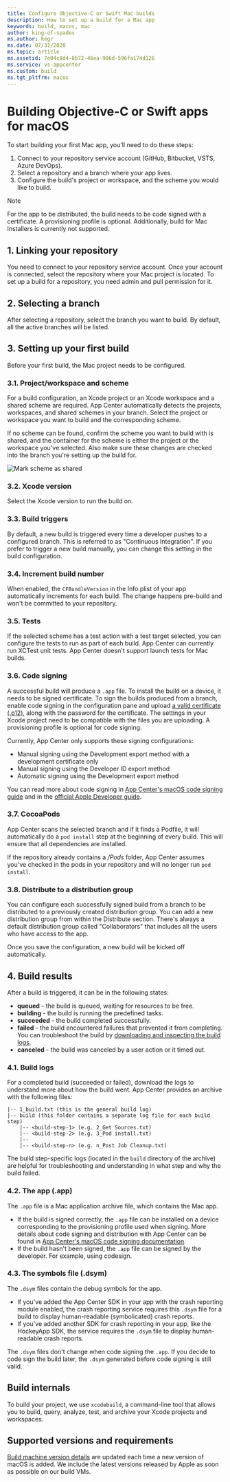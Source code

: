 ```yaml
---
title: Configure Objective-C or Swift Mac builds
description: How to set up a build for a Mac app
keywords: build, macos, mac
author: king-of-spades
ms.author: kegr
ms.date: 07/31/2020
ms.topic: article
ms.assetid: 7e04c8d4-8b72-46ea-906d-596fa174d126
ms.service: vs-appcenter
ms.custom: build
ms.tgt_pltfrm: macos
---
```


# Building Objective-C or Swift apps for macOS
To start building your first Mac app, you'll need to do these steps:

1. Connect to your repository service account (GitHub, Bitbucket, VSTS, Azure DevOps).
2. Select a repository and a branch where your app lives.
3. Configure the build's project or workspace, and the scheme you would like to build.

> [!NOTE]
> For the app to be distributed, the build needs to be code signed with a certificate. A provisioning profile is optional.  Additionally, build for Mac Installers is currently not supported.

## 1. Linking your repository
You need to connect to your repository service account. Once your account is connected, select the repository where your Mac project is located. To set up a build for a repository, you need admin and pull permission for it.

## 2. Selecting a branch
After selecting a repository, select the branch you want to build. By default, all the active branches will be listed.

## 3. Setting up your first build
Before your first build, the Mac project needs to be configured.

### 3.1. Project/workspace and scheme
For a build configuration, an Xcode project or an Xcode workspace and a shared scheme are required. App Center automatically detects the projects, workspaces, and shared schemes in your branch. Select the project or workspace you want to build and the corresponding scheme.

If no scheme can be found, confirm the scheme you want to build with is shared, and the container for the scheme is either the project or the workspace you've selected. Also make sure these changes are checked into the branch you're setting up the build for.

![Mark scheme as shared](images/xcode-share-scheme.png "Marking a scheme as shared in Xcode")

### 3.2. Xcode version
Select the Xcode version to run the build on.

### 3.3. Build triggers
By default, a new build is triggered every time a developer pushes to a configured branch. This is referred to as "Continuous Integration". If you prefer to trigger a new build manually, you can change this setting in the build configuration.

### 3.4. Increment build number
When enabled, the `CFBundleVersion` in the Info.plist of your app automatically increments for each build. The change happens pre-build and won't be committed to your repository.

### 3.5. Tests
If the selected scheme has a test action with a test target selected, you can configure the tests to run as part of each build. App Center can currently run XCTest unit tests. App Center doesn't support launch tests for Mac builds.

### 3.6. Code signing
A successful build will produce a `.app` file. To install the build on a device, it needs to be signed certificate. To sign the builds produced from a branch, enable code signing in the configuration pane and upload [a valid certificate (.p12)](~/build/macos/code-signing.md#uploading-code-signing-files), along with the password for the certificate. The settings in your Xcode project need to be compatible with the files you are uploading. A provisioning profile is optional for code signing.

Currently, App Center only supports these signing configurations:

- Manual signing using the Development export method with a development certificate only
- Manual signing using the Developer ID export method
- Automatic signing using the Development export method

You can read more about code signing in [App Center's macOS code signing guide](~/build/macos/code-signing.md) and in the [official Apple Developer guide](https://developer.apple.com/support/code-signing/).

### 3.7. CocoaPods
App Center scans the selected branch and if it finds a Podfile, it will automatically do a `pod install` step at the beginning of every build. This will ensure that all dependencies are installed.

If the repository already contains a */Pods* folder, App Center assumes you've checked in the pods in your repository and will no longer run `pod install`.

### 3.8. Distribute to a distribution group
You can configure each successfully signed build from a branch to be distributed to a previously created distribution group. You can add a new distribution group from within the Distribute section. There's always a default distribution group called "Collaborators" that includes all the users who have access to the app.

Once you save the configuration, a new build will be kicked off automatically.

## 4. Build results
After a build is triggered, it can be in the following states:

- **queued** -  the build is queued, waiting for resources to be free.
- **building** - the build is running the predefined tasks.
- **succeeded** - the build completed successfully.
- **failed** - the build encountered failures that prevented it from completing. You can troubleshoot the build by [downloading and inspecting the build logs](~/build/troubleshooting/build-failed.md#isolating-and-interpreting-error-messages).
- **canceled** - the build was canceled by a user action or it timed out.

### 4.1. Build logs
For a completed build (succeeded or failed), download the logs to understand more about how the build went. App Center provides an archive with the following files:

```NA
|-- 1_build.txt (this is the general build log)
|-- build (this folder contains a separate log file for each build step)
    |-- <build-step-1> (e.g. 2_Get Sources.txt)
    |-- <build-step-2> (e.g. 3_Pod install.txt)
    |--
    |-- <build-step-n> (e.g. n_Post Job Cleanup.txt)
```

The build step-specific logs (located in the `build` directory of the archive) are helpful for troubleshooting and understanding in what step and why the build failed.

### 4.2. The app (.app)
The `.app` file is a Mac application archive file, which contains the Mac app.

- If the build is signed correctly, the `.app` file can be installed on a device corresponding to the provisioning profile used when signing. More details about code signing and distribution with App Center can be found in [App Center's macOS code signing documentation](~/build/macos/code-signing.md).
- If the build hasn't been signed, the `.app` file can be signed by the developer. For example, using codesign.

### 4.3. The symbols file (.dsym)
The `.dsym` files contain the debug symbols for the app.

- If you've added the App Center SDK in your app with the crash reporting module enabled, the crash reporting service requires this `.dsym` file for a build to display human-readable (symbolicated) crash reports.
- If you've added another SDK for crash reporting in your app, like the HockeyApp SDK, the service requires the `.dsym` file to display human-readable crash reports.

The `.dsym` files don't change when code signing the `.app`. If you decide to code sign the build later, the `.dsym` generated before code signing is still valid.

[xcode-share-scheme]: images/xcode-share-scheme.png "Marking a scheme as shared in Xcode"

## Build internals
To build your project, we use `xcodebuild`, a command-line tool that allows you to build, query, analyze, test, and archive your Xcode projects and workspaces.

## Supported versions and requirements
[Build machine version details](~/build/software.md) are updated each time a new version of macOS is added. We include the latest versions released by Apple as soon as possible on our build VMs.
